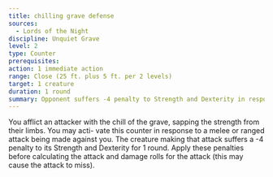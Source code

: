 ```yaml
---
title: chilling grave defense
sources:
  - Lords of the Night
discipline: Unquiet Grave
level: 2
type: Counter
prerequisites:
action: 1 immediate action
range: Close (25 ft. plus 5 ft. per 2 levels)
target: 1 creature
duration: 1 round
summary: Opponent suffers -4 penalty to Strength and Dexterity in response to an attack.
---
```


You afflict an attacker with the chill of the grave, sapping the strength from their limbs. You may acti- vate this counter in response to a melee or ranged attack being made against you. The creature making that attack suffers a -4 penalty to its Strength and Dexterity for 1 round. Apply these penalties before calculating the attack and damage rolls for the attack (this may cause the attack to miss).
